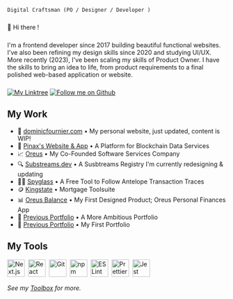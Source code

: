 <code>Digital Craftsman (PO / Designer / Developer )</code>

<p style="margin: 24px 0">👋 Hi there !</p>
<p style="margin: 24px 0">I'm a frontend developer since 2017 building beautiful functional websites. I've also been refining my design skills since 2020 and studying UI/UX. More recently (2023), I've been scaling my skills of Product Owner. I have the skills to bring an idea to life, from product requirements to a final polished web-based application or website.</p>

<div style="margin: 16px 0">
  <a href="https://linktr.ee/dominicf96"><img src="https://img.shields.io/badge/DominicF96-Find_Me-%2357d12e?style=for-the-badge&logo=linktree" alt="My Linktree"/></a>
  <a href="https://github.com/login?return_to=https%3A%2F%2Fgithub.com%2FDominicF96"><img src="https://img.shields.io/badge/DominicF96-Follow-57d12e?style=for-the-badge&logo=github" alt="Follow me on Github"/></a>
</div>

<h2>My Work</h2>

<ul>
  <li>🙂 <a href="https://dominicfournier.com" target="_blank">dominicfournier.com</a> • My personal website, just updated, content is WIP!</li>
  <li>📡 <a href="https://pinax.network" target="_blank">Pinax's Website & App</a> • A Platform for Blockchain Data Services</li>
  <li>📈 <a href="https://oreus.ca" target="_blank">Oreus</a> • My Co-Founded Software Services Company</li>
  <li>🔍 <a href="https://substreams.dev" target="_blank">Substreams.dev</a> • A Susbtreams Registry I'm currently redesigning & updating</li>
  <li>🕵️‍♂️ <a href="https://spyglass.network" target="_blank">Spyglass</a> • A Free Tool to Follow Antelope Transaction Traces</li>
  <li>🪙 <a href="https://kingstate.ca/" target="_blank">Kingstate</a> • Mortgage Toolsuite</li>
  <li>📊 <a href="https://balance.oreus.dominicfournier.com" target="_blank">Oreus Balance</a> • My First Designed Product; Oreus Personal Finances App</li>
  <li>👴 <a href="https://portfolio2022.dominicfournier.com" target="_blank">Previous Portfolio</a> • A More Ambitious Portfolio</li>
  <li>👴 <a href="https://portfolio2020.dominicfournier.com" target="_blank">Previous Portfolio</a> • My First Portfolio</li>
</ul>

<h2 style='font-weight: bold;'>My Tools</h2>

<a href="https://nextjs.org/" title="Next.js"><img src="https://github.com/get-icon/geticon/raw/master/icons/nextjs-icon.svg" alt="Next.js" width="40px" height="40px" style='margin-right: 4px'></a>
<a href="https://reactjs.org/" title="React"><img src="https://github.com/get-icon/geticon/raw/master/icons/react.svg" alt="React" width="40px" height="40px" style='margin-right: 4px'></a>
<a href="https://git-scm.com/" title="Git"><img src="https://github.com/get-icon/geticon/raw/master/icons/git-icon.svg" alt="Git" width="40px" height="40px" style='margin-right: 4px'></a>
<a href="https://www.npmjs.com/" title="npm"><img src="https://github.com/get-icon/geticon/raw/master/icons/npm.svg" alt="npm" width="40px" height="40px" style='margin-right: 4px'></a>
<a href="https://eslint.org/" title="ESLint"><img src="https://github.com/get-icon/geticon/raw/master/icons/eslint.svg" alt="ESLint" width="40px" height="40px" style='margin-right: 4px'></a>
<a href="https://prettier.io/" title="Prettier"><img src="https://github.com/get-icon/geticon/raw/master/icons/prettier.svg" alt="Prettier" width="40px" height="40px" style='margin-right: 4px'></a>
<a href="https://jestjs.io/" title="Jest"><img src="https://github.com/get-icon/geticon/raw/master/icons/jest.svg" alt="Jest" width="40px" height="40px" style='margin-right: 4px'></a>

_See my [Toolbox](https://github.com/DominicF96/toolbox) for more._
